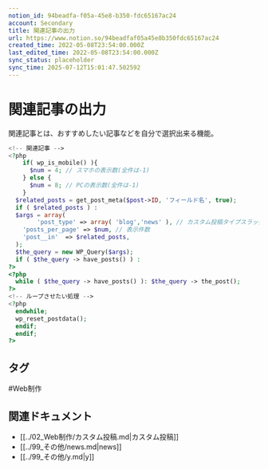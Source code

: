 ```yaml
---
notion_id: 94beadfa-f05a-45e8-b350-fdc65167ac24
account: Secondary
title: 関連記事の出力
url: https://www.notion.so/94beadfaf05a45e8b350fdc65167ac24
created_time: 2022-05-08T23:54:00.000Z
last_edited_time: 2022-05-08T23:54:00.000Z
sync_status: placeholder
sync_time: 2025-07-12T15:01:47.502592
---
```

# 関連記事の出力

関連記事とは、おすすめしたい記事などを自分で選択出来る機能。
```php
<!-- 関連記事 -->
<?php
	if( wp_is_mobile() ){
	  $num = 4; // スマホの表示数(全件は-1)
	} else {
	  $num = 8; // PCの表示数(全件は-1)
	}
  $related_posts = get_post_meta($post->ID, 'フィールド名', true);
  if ( $related_posts ) :
  $args = array(
		'post_type' => array( 'blog','news' ), // カスタム投稿タイプスラッグ(通常投稿のみならこの行は不要)
    'posts_per_page' => $num, // 表示件数
    'post__in'  => $related_posts,
  );
  $the_query = new WP_Query($args); 
  if ( $the_query -> have_posts() ) :
?>
<?php 
  while ( $the_query -> have_posts() ): $the_query -> the_post();
?>
<!-- ループさせたい処理 -->
<?php
  endwhile;
  wp_reset_postdata();
  endif;
  endif;
?>
```

## タグ

#Web制作 

## 関連ドキュメント

- [[../02_Web制作/カスタム投稿.md|カスタム投稿]]
- [[../99_その他/news.md|news]]
- [[../99_その他/y.md|y]]
